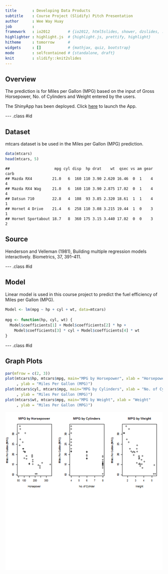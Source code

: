 ```yaml
---
title       : Developing Data Products
subtitle    : Course Project (Slidify) Pitch Presentation
author      : Wee Way Huay
job         : 
framework   : io2012        # {io2012, html5slides, shower, dzslides, ...}
highlighter : highlight.js  # {highlight.js, prettify, highlight}
hitheme     : tomorrow      # 
widgets     : []            # {mathjax, quiz, bootstrap}
mode        : selfcontained # {standalone, draft}
knit        : slidify::knit2slides
---
```


## Overview
The prediction is for Miles per Gallon (MPG) based on the input of Gross Horsepower, No. of Cylinders and Weight entered by the users.

The ShinyApp has been deployed. Click <a href="https://wayhuay.shinyapps.io/Developing_Data_Products">here</a> to launch the App.

--- .class #id 

## Dataset
mtcars dataset is be used in the Miles per Gallon (MPG) prediction.

```r
data(mtcars)
head(mtcars, 5)
```

```
##                    mpg cyl disp  hp drat    wt  qsec vs am gear carb
## Mazda RX4         21.0   6  160 110 3.90 2.620 16.46  0  1    4    4
## Mazda RX4 Wag     21.0   6  160 110 3.90 2.875 17.02  0  1    4    4
## Datsun 710        22.8   4  108  93 3.85 2.320 18.61  1  1    4    1
## Hornet 4 Drive    21.4   6  258 110 3.08 3.215 19.44  1  0    3    1
## Hornet Sportabout 18.7   8  360 175 3.15 3.440 17.02  0  0    3    2
```

<h2>Source</h2>
Henderson and Velleman (1981), Building multiple regression models interactively. Biometrics, 37, 391–411.

--- .class #id 

## Model
Linear model is used in this course project to predict the fuel efficiency of Miles per Gallon (MPG).

```r
Model <- lm(mpg ~ hp + cyl + wt, data=mtcars)

mpg <- function(hp, cyl, wt) {
  Model$coefficients[1] + Model$coefficients[2] * hp + 
    Model$coefficients[3] * cyl + Model$coefficients[4] * wt
}
```

--- .class #id 

## Graph Plots

```r
par(mfrow = c(2, 3))
plot(mtcars$hp, mtcars$mpg, main="MPG by Horsepower", xlab = "Horsepower"
     , ylab = "Miles Per Gallon (MPG)")
plot(mtcars$cyl, mtcars$mpg, main="MPG by Cylinders", xlab = "No. of Cylinder"
     , ylab = "Miles Per Gallon (MPG)")
plot(mtcars$wt, mtcars$mpg, main="MPG by Weight", xlab = "Weight"
     , ylab = "Miles Per Gallon (MPG)")
```

![plot of chunk unnamed-chunk-3](figure/unnamed-chunk-3-1.png) 
